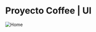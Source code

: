 <h1>Proyecto Coffee | UI</h1>

![Home](https://github.com/user-attachments/assets/cb1f0ade-7e40-4be9-a892-07c83de2c5cc)
